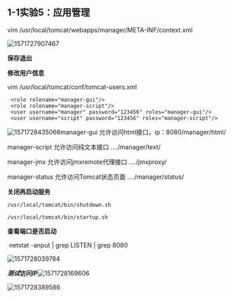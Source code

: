 ## **1-1实验5：应用管理**

vim /usr/local/tomcat/webapps/manager/META-INF/context.xml

![1571727907467](C:\Users\HUAWEI\AppData\Roaming\Typora\typora-user-images\1571727907467.png)

**保存退出**

**修改用户信息**

 vim /usr/local/tomcat/conf/tomcat-users.xml  

```
 <role rolename="manager-gui"/>
 <role rolename="manager-script"/>
 <user username="manager" password="123456" roles="manager-gui"/>
 <user username="script" password="123456" roles="manager-script"/>

```



![1571728435066](C:\Users\HUAWEI\AppData\Roaming\Typora\typora-user-images\1571728435066.png)manager-gui 允许访问html接口，ip：8080/manager/html/

manager-script 允许访问纯文本接口 ..../manager/text/

manager-jmx 允许访问jmxremote代理接口 ..../jmxproxy/

manager-status 允许访问Tomcat状态页面 ..../manager/status/



**关闭再启动服务**

```
/usr/local/tomcat/bin/shutdown.sh

/usr/local/tomcat/bin/startup.sh
```

**查看端口是否启动**

​         netstat -anput | grep LISTEN | grep 8080  

![1571728039784](C:\Users\HUAWEI\AppData\Roaming\Typora\typora-user-images\1571728039784.png)

***测试*访问IP**![1571728169606](C:\Users\HUAWEI\AppData\Roaming\Typora\typora-user-images\1571728169606.png)

![1571728389586](C:\Users\HUAWEI\AppData\Roaming\Typora\typora-user-images\1571728389586.png)